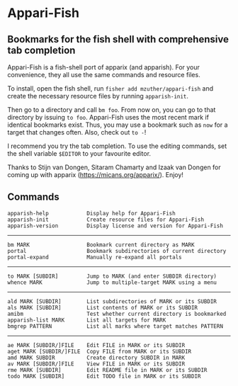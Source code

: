 # Appari-Fish

## Bookmarks for the fish shell with comprehensive tab completion

Appari-Fish is a fish-shell port of apparix (and apparish).  For your
convenience, they all use the same commands and resource files.

To install, open the fish shell, run `fisher add mzuther/appari-fish`
and create the necessary resource files by running `apparish-init`.

Then go to a directory and call `bm foo`.  From now on, you can go to
that directory by issuing `to foo`.  Appari-Fish uses the most recent
mark if identical bookmarks exist.  Thus, you may use a bookmark such
as `now` for a target that changes often.  Also, check out `to -`!

I recommend you try the tab completion.  To use the editing commands,
set the shell variable `$EDITOR` to your favourite editor.

Thanks to Stijn van Dongen, Sitaram Chamarty and Izaak van Dongen for
coming up with apparix (https://micans.org/apparix/).  Enjoy!
  
## Commands

    apparish-help            Display help for Appari-Fish
    apparish-init            Create resource files for Appari-Fish
    apparish-version         Display license and version for Appari-Fish

---------------------------------------------------------------------

    bm MARK                  Bookmark current directory as MARK
    portal                   Bookmark subdirectories of current directory
    portal-expand            Manually re-expand all portals

---------------------------------------------------------------------

    to MARK [SUBDIR]         Jump to MARK (and enter SUBDIR directory)
    whence MARK              Jump to multiple-target MARK using a menu

---------------------------------------------------------------------

    ald MARK [SUBDIR]        List subdirectories of MARK or its SUBDIR
    als MARK [SUBDIR]        List contents of MARK or its SUBDIR
    amibm                    Test whether current directory is bookmarked
    apparish-list MARK       List all targets for MARK
    bmgrep PATTERN           List all marks where target matches PATTERN

---------------------------------------------------------------------

    ae MARK [SUBDIR/]FILE    Edit FILE in MARK or its SUBDIR
    aget MARK [SUBDIR/]FILE  Copy FILE from MARK or its SUBDIR
    amd MARK SUBDIR          Create directory SUBDIR in MARK
    av MARK [SUBDIR/]FILE    View FILE in MARK or its SUBDIR
    rme MARK [SUBDIR]        Edit README file in MARK or its SUBDIR
    todo MARK [SUBDIR]       Edit TODO file in MARK or its SUBDIR
